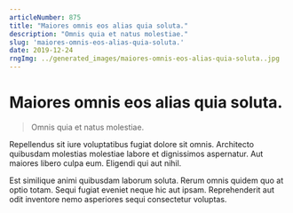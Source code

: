 ```yaml
---
articleNumber: 875
title: "Maiores omnis eos alias quia soluta."
description: "Omnis quia et natus molestiae."
slug: 'maiores-omnis-eos-alias-quia-soluta.'
date: 2019-12-24
rngImg: ../generated_images/maiores-omnis-eos-alias-quia-soluta..jpg
---
```


# Maiores omnis eos alias quia soluta.

> Omnis quia et natus molestiae.

Repellendus sit iure voluptatibus fugiat dolore sit omnis. Architecto quibusdam molestias molestiae labore et dignissimos aspernatur. Aut maiores libero culpa eum. Eligendi qui aut nihil.
 Est similique animi quibusdam laborum soluta. Rerum omnis quidem quo at optio totam. Sequi fugiat eveniet neque hic aut ipsam. Reprehenderit aut odit inventore nemo asperiores sequi consectetur voluptas.
